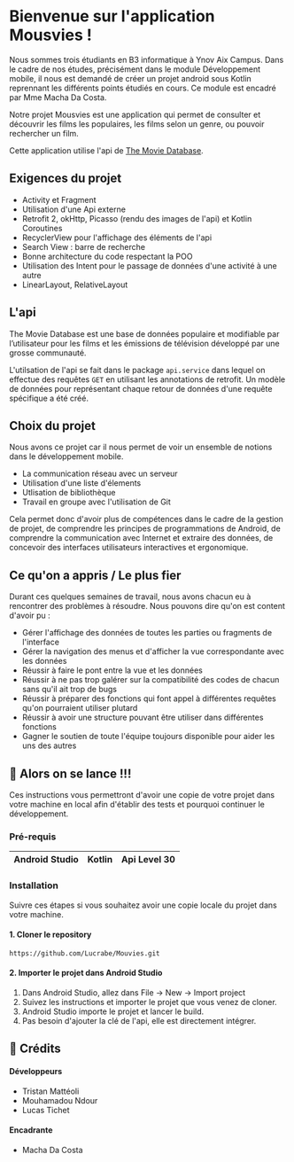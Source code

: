 # Bienvenue sur l'application Mousvies !

Nous sommes trois étudiants en B3 informatique à Ynov Aix Campus. Dans le cadre de nos études, précisément dans le module Développement mobile, il nous est demandé de créer un projet android sous Kotlin reprennant les différents points étudiés en cours. Ce module est encadré par Mme Macha Da Costa.

Notre projet Mousvies est une application qui permet de consulter et découvrir les films les populaires, les films selon un genre, ou pouvoir rechercher un film.

Cette application utilise l'api de [The Movie Database](https://www.themoviedb.org/).

## Exigences du projet

* Activity et Fragment
* Utilisation d'une Api externe
* Retrofit 2, okHttp, Picasso (rendu des images de l'api) et Kotlin Coroutines
* RecyclerView pour l'affichage des éléments de l'api
* Search View : barre de recherche
* Bonne architecture du code respectant la POO
* Utilisation des Intent pour le passage de données d'une activité à une autre
* LinearLayout, RelativeLayout

## L'api

The Movie Database est une base de données populaire et modifiable par l’utilisateur pour les films et les émissions de télévision développé par une grosse communauté.

L'utilsation de l'api se fait dans le package `api.service` dans lequel on effectue des requêtes `GET` en utilisant les annotations de retrofit. Un modèle de données pour représentant chaque retour de données d'une requête spécifique a été créé.

## Choix du projet

Nous avons ce projet car il nous permet de voir un ensemble de notions dans le développement mobile.

* La communication réseau avec un serveur
* Utilisation d'une liste d'élements
* Utlisation de bibliothèque
* Travail en groupe avec l'utilisation de Git

Cela permet donc d'avoir plus de compétences dans le cadre de la gestion de projet, de comprendre les principes de programmations de Android, de comprendre la communication avec Internet et extraire des données, de concevoir des interfaces utilisateurs interactives et ergonomique.

## Ce qu'on a appris / Le plus fier

Durant ces quelques semaines de travail, nous avons chacun eu à rencontrer des problèmes à résoudre. Nous pouvons dire qu'on est content d'avoir pu :
* Gérer l'affichage des données de toutes les parties ou fragments de l'interface
* Gérer la navigation des menus et d'afficher la vue correspondante avec les données
* Réussir à faire le pont entre la vue et les données
* Réussir à ne pas trop galérer sur la compatibilité des codes de chacun sans qu'il ait trop de bugs
* Réussir à préparer des fonctions qui font appel à différentes requêtes qu'on pourraient utiliser plutard
* Réussir à avoir une structure pouvant être utiliser dans différentes fonctions
* Gagner le soutien de toute l'équipe toujours disponible pour aider les uns des autres

## 🚀 Alors on se lance !!!

Ces instructions vous permettront d'avoir une copie de votre projet dans votre machine en local afin d'établir des tests et pourquoi continuer le développement.

### Pré-requis


|            Android Studio    |Kotlin|Api Level 30|
|----------------|-------------------------------|-----------------------------|


### Installation
Suivre ces étapes si vous souhaitez avoir une copie locale du projet dans votre machine.

#### 1. Cloner le repository	
```
https://github.com/Lucrabe/Mouvies.git
```

#### 2. Importer le projet dans Android Studio
1.  Dans Android Studio, allez dans File -> New -> Import project
2.  Suivez les instructions et importer le projet que vous venez de cloner.
3.  Android Studio importe le projet et lancer le build.
4.  Pas besoin d'ajouter la clé de l'api, elle est directement intégrer.

## 📝 Crédits
####  Développeurs
* Tristan Mattéoli
* Mouhamadou Ndour
* Lucas Tichet
####  Encadrante
* Macha Da Costa
